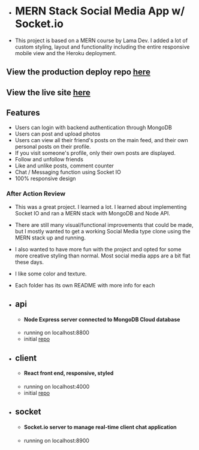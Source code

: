 -   # MERN Stack Social Media App w/ Socket.io
-   This project is based on a MERN course by Lama Dev. I added a lot of custom styling, layout and functionality including the entire responsive mobile view and the Heroku deployment.

## View the production deploy repo [here](https://github.com/kawgh1/mern-social-deploy)

## View the live site [here](https://mern-social-media-react.herokuapp.com)

## Features

-   Users can login with backend authentication through MongoDB
-   Users can post and upload photos
-   Users can view all their friend's posts on the main feed, and their own personal posts on their profile.
-   If you visit someone's profile, only their own posts are displayed.
-   Follow and unfollow friends
-   Like and unlike posts, comment counter
-   Chat / Messaging function using Socket IO
-   100% responsive design

### After Action Review

-   This was a great project. I learned a lot. I learned about implementing Socket IO and ran a MERN stack with MongoDB and Node API.

-   There are still many visual/functional improvements that could be made, but I mostly wanted to get a working Social Media type clone using the MERN stack up and running.

-   I also wanted to have more fun with the project and opted for some more creative styling than normal. Most social media apps are a bit flat these days.

-   I like some color and texture.

-   Each folder has its own README with more info for each

-   ## api
    -   #### Node Express server connected to MongoDB Cloud database
    -   running on localhost:8800
    -   initial [repo](https://github.com/kawgh1/mern-social-media-rest-api)
-   ## client
    -   #### React front end, responsive, styled
    -   running on localhost:4000
    -   initial [repo](https://github.com/kawgh1/mern-social-media-react)
-   ## socket
    -   #### Socket.io server to manage real-time client chat application
    -   running on localhost:8900
